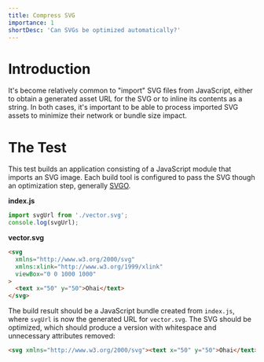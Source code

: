 ```yaml
---
title: Compress SVG
importance: 1
shortDesc: 'Can SVGs be optimized automatically?'
---
```


# Introduction

It's become relatively common to "import" SVG files from JavaScript, either to obtain a generated asset URL for the SVG or to inline its contents as a string. In both cases, it's important to be able to process imported SVG assets to minimize their network or bundle size impact.

# The Test

This test builds an application consisting of a JavaScript module that imports an SVG image. Each build tool is configured to pass the SVG though an optimization step, generally [SVGO].

**index.js**

```js
import svgUrl from './vector.svg';
console.log(svgUrl);
```

**vector.svg**

```html
<svg
  xmlns="http://www.w3.org/2000/svg"
  xmlns:xlink="http://www.w3.org/1999/xlink"
  viewBox="0 0 1000 1000"
>
  <text x="50" y="50">Ohai</text>
</svg>
```

The build result should be a JavaScript bundle created from `index.js`, where `svgUrl` is now the generated URL for `vector.svg`. The SVG should be optimized, which should produce a version with whitespace and unnecessary attributes removed:

```html
<svg xmlns="http://www.w3.org/2000/svg"><text x="50" y="50">Ohai</text></svg>
```

[svgo]: https://github.com/svg/svgo
